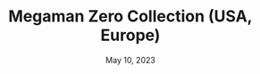 ---
layout: nds
title: "Megaman Zero Collection (USA, Europe)"
categories:
 - approved
 - nds
 - universal
 - safe
tags:
- megaman
date: May 10, 2023
permalink: /games/megaman-zero-collection/play/details
publisher: Nintendo
id: megaman-zero-collection
---